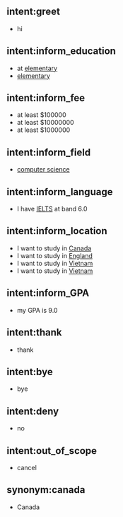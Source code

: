 ## intent:greet
- hi

## intent:inform_education
- at [elementary](education_level)
- [elementary](education_level)

## intent:inform_fee
- at least $100000
- at least $10000000
- at least $1000000

## intent:inform_field
- [computer science](field)

## intent:inform_language
- I have [IELTS](language_qualification) at band 6.0

## intent:inform_location
- I want to study in [Canada](location:canada)
- I want to study in [England](location)
- I want to study in [Vietnam](location)
- I want to study in [Vietnam](location)

## intent:inform_GPA
- my GPA is 9.0

## intent:thank
- thank

## intent:bye
- bye

## intent:deny
- no

## intent:out_of_scope
- cancel

## synonym:canada
- Canada
